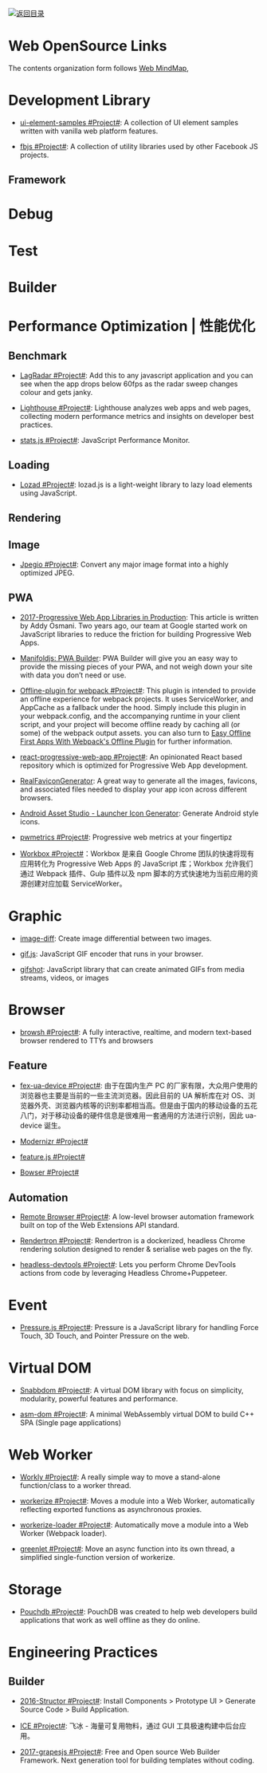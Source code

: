 [![返回目录](https://user-images.githubusercontent.com/5803001/38079637-ff0abcf0-3371-11e8-9b76-ad651620afc7.jpg)](https://github.com/wxyyxc1992/Awesome-Links)

# Web OpenSource Links

The contents organization form follows [Web MindMap](),

# Development Library

- [ui-element-samples #Project#](https://github.com/GoogleChrome/ui-element-samples): A collection of UI element samples written with vanilla web platform features.

- [fbjs #Project#](https://github.com/facebook/fbjs): A collection of utility libraries used by other Facebook JS projects.

## Framework

# Debug

# Test

# Builder

# Performance Optimization | 性能优化

## Benchmark

- [LagRadar #Project#](https://github.com/mobz/lag-radar): Add this to any javascript application and you can see when the app drops below 60fps as the radar sweep changes colour and gets janky.

- [Lighthouse #Project#](https://github.com/GoogleChrome/lighthouse): Lighthouse analyzes web apps and web pages, collecting modern performance metrics and insights on developer best practices.

- [stats.js #Project#](https://github.com/mrdoob/stats.js): JavaScript Performance Monitor.

## Loading

- [Lozad #Project#](https://github.com/ApoorvSaxena/lozad.js): lozad.js is a light-weight library to lazy load elements using JavaScript.

## Rendering

## Image

- [Jpegio #Project#](https://www.jpeg.io/): Convert any major image format into a highly optimized JPEG.

## PWA

- [2017-Progressive Web App Libraries in Production](https://medium.com/dev-channel/progressive-web-app-libraries-in-production-b52cad37d34#.z5egf9m7v): This article is written by Addy Osmani. Two years ago, our team at Google started work on JavaScript libraries to reduce the friction for building Progressive Web Apps.

- [Manifoldjs: PWA Builder](http://6me.us/hx5JS): PWA Builder will give you an easy way to provide the missing pieces of your PWA, and not weigh down your site with data you don’t need or use.

- [Offline-plugin for webpack #Project#](https://github.com/NekR/offline-plugin): This plugin is intended to provide an offline experience for webpack projects. It uses ServiceWorker, and AppCache as a fallback under the hood. Simply include this plugin in your webpack.config, and the accompanying runtime in your client script, and your project will become offline ready by caching all (or some) of the webpack output assets. you can also turn to [Easy Offline First Apps With Webpack's Offline Plugin](https://dev.to/kayis/easy-offline-first-apps-with-webpacks-offline-plugin) for further information.

- [react-progressive-web-app #Project#](http://6me.us/aRCdPU): An opinionated React based repository which is optimized for Progressive Web App development.

- [RealFaviconGenerator](http://realfavicongenerator.net/): A great way to generate all the images, favicons, and associated files needed to display your app icon across different browsers.

- [Android Asset Studio - Launcher Icon Generator](https://romannurik.github.io/AndroidAssetStudio/icons-launcher.html): Generate Android style icons.

- [pwmetrics #Project#](https://github.com/paulirish/pwmetrics): Progressive web metrics at your fingertipz

- [Workbox #Project#](https://workboxjs.org/)：Workbox 是来自 Google Chrome 团队的快速将现有应用转化为 Progressive Web Apps 的 JavaScript 库；Workbox 允许我们通过 Webpack 插件、Gulp 插件以及 npm 脚本的方式快速地为当前应用的资源创建对应加载 ServiceWorker。

# Graphic

- [image-diff](https://github.com/uber-archive/image-diff): Create image differential between two images.

- [gif.js](https://github.com/jnordberg/gif.js): JavaScript GIF encoder that runs in your browser.

- [gifshot](https://github.com/yahoo/gifshot): JavaScript library that can create animated GIFs from media streams, videos, or images

# Browser

- [browsh #Project#](https://github.com/browsh-org/browsh): A fully interactive, realtime, and modern text-based browser rendered to TTYs and browsers

## Feature

- [fex-ua-device #Project#](https://github.com/fex-team/ua-device): 由于在国内生产 PC 的厂家有限，大众用户使用的浏览器也主要是当前的一些主流浏览器。因此目前的 UA 解析库在对 OS、浏览器外壳、浏览器内核等的识别率都相当高。但是由于国内的移动设备的五花八门，对于移动设备的硬件信息是很难用一套通用的方法进行识别，因此 ua-device 诞生。

- [Modernizr #Project#](https://github.com/Modernizr/Modernizr)

- [feature.js #Project#](https://github.com/viljamis/feature.js)

- [Bowser #Project#](https://github.com/ded/bowser)

## Automation

- [Remote Browser #Project#](https://github.com/intoli/remote-browser): A low-level browser automation framework built on top of the Web Extensions API standard.

- [Rendertron #Project#](https://github.com/GoogleChrome/rendertron): Rendertron is a dockerized, headless Chrome rendering solution designed to render & serialise web pages on the fly.

- [headless-devtools #Project#](https://github.com/cowchimp/headless-devtools): Lets you perform Chrome DevTools actions from code by leveraging Headless Chrome+Puppeteer.

# Event

- [Pressure.js #Project#](https://pressurejs.com/): Pressure is a JavaScript library for handling Force Touch, 3D Touch, and Pointer Pressure on the web.

# Virtual DOM

- [Snabbdom #Project#](https://github.com/snabbdom/snabbdom): A virtual DOM library with focus on simplicity, modularity, powerful features and performance.

* [asm-dom #Project#](https://github.com/mbasso/asm-dom): A minimal WebAssembly virtual DOM to build C++ SPA (Single page applications)

# Web Worker

- [Workly #Project#](https://github.com/pshihn/workly): A really simple way to move a stand-alone function/class to a worker thread.

* [workerize #Project#](https://github.com/developit/workerize): Moves a module into a Web Worker, automatically reflecting exported functions as asynchronous proxies.

* [workerize-loader #Project#](https://github.com/developit/workerize-loader): Automatically move a module into a Web Worker (Webpack loader).

* [greenlet #Project#](https://github.com/developit/greenlet): Move an async function into its own thread, a simplified single-function version of workerize.

# Storage

- [Pouchdb #Project#](https://github.com/pouchdb/pouchdb): PouchDB was created to help web developers build applications that work as well offline as they do online.

# Engineering Practices

## Builder

- [2016-Structor #Project#](https://github.com/ipselon/structor): Install Components > Prototype UI > Generate Source Code > Build Application.

- [ICE #Project#](https://github.com/alibaba/ice): 飞冰 - 海量可复用物料，通过 GUI 工具极速构建中后台应用。

* [2017-grapesjs #Project#](https://github.com/artf/grapesjs): Free and Open source Web Builder Framework. Next generation tool for building templates without coding.
